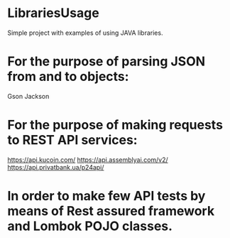 # LibrariesUsage
Simple project with examples of using JAVA libraries.

# For the purpose of parsing JSON from and to objects:
  Gson
  Jackson
# For the purpose of making requests to REST API services:
  https://api.kucoin.com/
  https://api.assemblyai.com/v2/
  https://api.privatbank.ua/p24api/ 

# In order to make few API tests by means of Rest assured framework and Lombok POJO classes.
